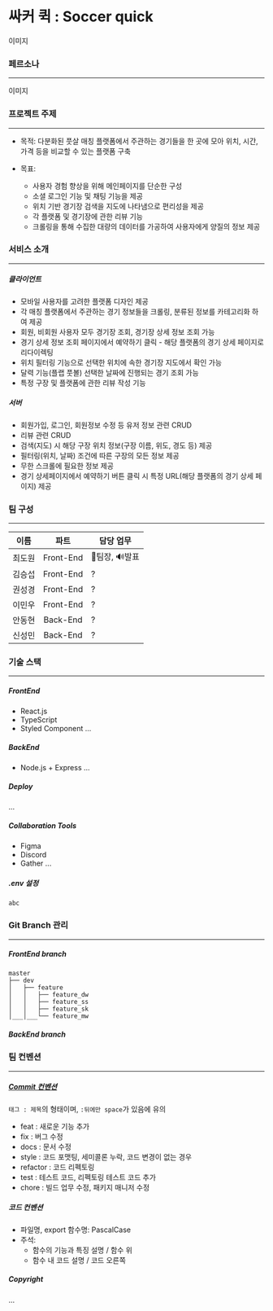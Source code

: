 # 싸커 퀵 : Soccer quick

이미지

### 페르소나
<hr>

이미지

### 프로젝트 주제
<hr>

- 목적: 다분화된 풋살 매칭 플랫폼에서 주관하는 경기들을 한 곳에 모아 위치, 시간, 가격 등을 비교할 수 있는 플랫폼 구축<br>

- 목표:
  - 사용자 경험 향상을 위해 메인페이지를 단순한 구성
  - 소셜 로그인 기능 및 채팅 기능을 제공
  - 위치 기반 경기장 검색을 지도에 나타냄으로 편리성을 제공
  - 각 플랫폼 및 경기장에 관한 리뷰 기능
  - 크롤링을 통해 수집한 대량의 데이터를 가공하여 사용자에게 양질의 정보 제공
   

### 서비스 소개
<hr>

##### 클라이언트
  - 모바일 사용자를 고려한 플랫폼 디자인 제공
  - 각 매칭 플랫폼에서 주관하는 경기 정보들을 크롤링, 분류된 정보를 카테고리화 하여 제공
  - 회원, 비회원 사용자 모두 경기장 조회, 경기장 상세 정보 조회 가능
  - 경기 상세 정보 조회 페이지에서 예약하기 클릭 - 해당 플랫폼의 경기 상세 페이지로 리다이렉팅
  - 위치 필터링 기능으로 선택한 위치에 속한 경기장 지도에서 확인 가능
  - 달력 기능(플랩 풋볼) 선택한 날짜에 진행되는 경기 조회 가능
  - 특정 구장 및 플랫폼에 관한 리뷰 작성 기능

##### 서버
  - 회원가입, 로그인, 회원정보 수정 등 유저 정보 관련 CRUD
  - 리뷰 관련 CRUD
  - 검색(지도) 시 해당 구장 위치 정보(구장 이름, 위도, 경도 등) 제공
  - 필터링(위치, 날짜) 조건에 따른 구장의 모든 정보 제공
  - 무한 스크롤에 필요한 정보 제공
  - 경기 상세페이지에서 예약하기 버튼 클릭 시 특정 URL(해당 플랫폼의 경기 상세 페이지) 제공  

### 팀 구성
<hr>

|  이름  |   파트   | 담당 업무 |
| :----: | :-------: | -------------------------------------------------------------------------------------------------------------------------------------------------------------------- |
| 최도원 | Front-End | 👑팀장, 🔊발표 |
| 김승섭 | Front-End | ?  |
| 권성경 | Front-End | ?  |
| 이민우 | Front-End | ?  |
| 안동현 | Back-End | ? |
| 신성민 | Back-End | ? |

### 기술 스택
<hr>

##### FrontEnd
- React.js
- TypeScript
- Styled Component
...
##### BackEnd
- Node.js + Express
...

##### Deploy
...
##### Collaboration Tools
- Figma
- Discord
- Gather
...

##### .env 설정
```
abc
```

### Git Branch 관리
<hr>

##### FrontEnd branch
```
master
├── dev
│   ├── feature
│   │   ├── feature_dw
│   │   ├── feature_ss
│   │   ├── feature_sk
│___│___└── feature_mw
```

##### BackEnd branch


### 팀 컨벤션
<hr>

##### [Commit 컨벤션](https://velog.io/@shin6403/Git-git-%EC%BB%A4%EB%B0%8B-%EC%BB%A8%EB%B2%A4%EC%85%98-%EC%84%A4%EC%A0%95%ED%95%98%EA%B8%B0)
`태그 : 제목`의 형태이며, `:뒤에만 space`가 있음에 유의
- feat : 새로운 기능 추가  
- fix : 버그 수정  
- docs : 문서 수정  
- style : 코드 포맷팅, 세미콜론 누락, 코드 변경이 없는 경우  
- refactor : 코드 리펙토링  
- test : 테스트 코드, 리펙토링 테스트 코드 추가  
- chore : 빌드 업무 수정, 패키지 매니저 수정

##### 코드 컨벤션
- 파일명, export 함수명: PascalCase
- 주석: 
  - 함수의 기능과 특징 설명 / 함수 위
  - 함수 내 코드 설명 / 코드 오른쪽

##### Copyright
...
